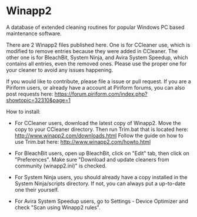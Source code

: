 # Winapp2
A database of extended cleaning routines for popular Windows PC based maintenance software. 

There are 2 Winapp2 files published here. One is for CCleaner use, which is modified to remove entries because they were added in CCleaner. The other one is for BleachBit, System Ninja, and Avira System Speedup, which contains all entries, even the removed ones. Please use the proper one for your cleaner to avoid any issues happening.

If you would like to contribute, please file a issue or pull request. If you are a Piriform users, or already have a account at Piriform forums, you can also post requests here: https://forum.piriform.com/index.php?showtopic=32310&page=1


How to install:

- For CCleaner users, download the latest copy of Winapp2. Move the copy to your CCleaner directory. Then run Trim.bat that is located here: http://www.winapp2.com/downloads.html  Follow the guide on how to use Trim.bat here: http://www.winapp2.com/howto.html

- For BleachBit users, open up BleachBit, click on "Edit" tab, then click on "Preferences". Make sure "Download and update cleaners from community (winapp2.ini)" is checked.

- For System Ninja users, you should already have a copy installed in the System Ninja/scripts directory. If not, you can always put a up-to-date one their yourself.

- For Avira System Speedup users, go to Settings - Device Optimizer and check "Scan using Winapp2 rules".
